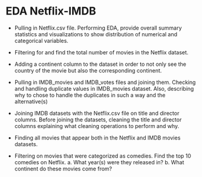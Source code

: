# EDA Netflix-IMDB

* Pulling in Netflix.csv file. Performing EDA, provide overall summary statistics and visualizations to show distribution of numerical and categorical variables.

* Filtering for and find the total number of movies in the Netflix dataset.

* Adding a continent column to the dataset in order to not only see the country of the movie but also the corresponding continent.

* Pulling in IMDB_movies and IMDB_votes files and joining them. Checking and handling duplicate values in IMDB_movies dataset. Also, describing why to chose to handle the duplicates in such a way and the alternative(s)

* Joining IMDB datasets with the Netflix.csv file on title and director columns. Before joining the datasets, cleaning the title and director columns explaining what cleaning operations to perform and why.

* Finding all movies that appear both in the Netflix and IMDB movies datasets.

* Filtering on movies that were categorized as comedies. Find the top 10 comedies on Netflix.
 a. What year(s) were they released in?
 b. What continent do these movies come from?
